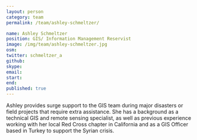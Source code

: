 ```yaml
---
layout: person
category: team
permalink: /team/ashley-schmeltzer/

name: Ashley Schmeltzer
position: GIS/ Information Management Reservist
image: /img/team/ashley-schmeltzer.jpg
osm:
twitter: schmeltzer_a
github:
skype:
email:
start:
end:
published: true
---
```


Ashley provides surge support to the GIS team during major disasters or field projects that require extra assistance. She has a background as a technical GIS and remote sensing specialist, as well as previous experience working with her local Red Cross chapter in California and as a GIS Officer based in Turkey to support the Syrian crisis.
